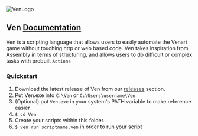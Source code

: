 ![VenLogo](https://user-images.githubusercontent.com/11066768/154343958-091eff77-a38b-4584-9817-b95dcd2c7a85.png)

## Ven [Documentation](https://knexguy101.github.io/Ven/)

Ven is a scripting language that allows users to easily automate the Venari game without touching http or web based code. Ven takes inspiration from Assembly in terms of structuring, and allows users to do difficult or complex tasks with prebuilt `Actions`

### Quickstart
1. Download the latest release of Ven from our [releases](https://github.com/knexguy101/Ven/releases) section.
2. Put Ven.exe into `C:\Ven` or `C:\Users\username\Ven`
3. (Optional) put `Ven.exe` in your system's PATH variable to make reference easier
4. `$ cd Ven`
5. Create your scripts within this folder.
6. `$ ven run scriptname.ven` in order to run your script
